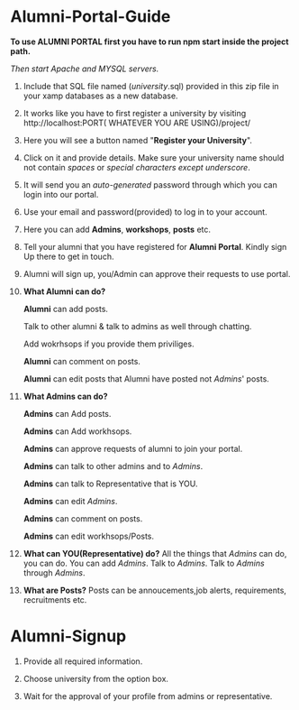 # Alumni-Portal-Guide


**To use ALUMNI PORTAL first you have to run npm start inside the project path.**

*Then start Apache and MYSQL servers.*

1.	Include that SQL file named (*university*.sql) provided in this zip file in your xamp databases as a new database. 
2.	It works like you have to first register a university by visiting http://localhost:PORT( WHATEVER YOU ARE USING)/project/

3.	Here you will see a button named "**Register your University**".

4.	Click on it and provide details. Make sure your university name should not contain *spaces* or *special characters except underscore*.

5.	It will send you an *auto-generated* password through which you can login into our portal.

6.	Use your email and password(provided) to log in to your account.

7.	Here you can add **Admins**, **workshops**, **posts** etc.

8.	Tell your alumni that you have registered for **Alumni Portal**. Kindly sign Up there to get in touch.

9.	Alumni will sign up, you/Admin can approve their requests to use portal.

10. **What Alumni can do?**
	 
	 **Alumni** can add posts.
	 
	 Talk to other alumni & talk to admins as well through chatting.
	 
	 Add wokrhsops if you provide them priviliges.
	 
	 **Alumni** can comment on posts.
	 
	 **Alumni** can edit posts that Alumni have posted not *Admins*' posts.	 

11. **What Admins can do?**
	 
	 **Admins** can Add posts. 
	 
	 **Admins** can Add workhsops.
	 
	 **Admins** can approve requests of alumni to join your portal.
	 
	 **Admins** can talk to other admins and to *Admins*.
	 
	 **Admins** can talk to Representative that is YOU.
	 
	 **Admins** can edit *Admins*.
	 
	 **Admins** can comment on posts.
	 
	 **Admins** can edit workhsops/Posts.

 12. **What can YOU(Representative) do?**
	All the things that *Admins* can do, you can do.
	You can add *Admins*.
	Talk to *Admins*.
	Talk to *Admins* through *Admins*.

 13. **What are Posts?**
	Posts can be annoucements,job alerts, requirements, recruitments etc.


# Alumni-Signup

1. Provide all required information.

2. Choose university from the option box.

3. Wait for the approval of your profile from admins or representative.

